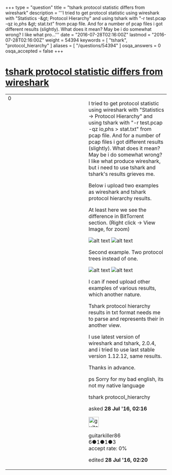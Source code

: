 +++
type = "question"
title = "tshark protocol statistic differs from wireshark"
description = '''I tried to get protocol statistic using wireshark with &quot;Statistics -&amp;gt; Protocol Hierarchy&quot; and using tshark with &quot;-r test.pcap -qz io,phs &amp;gt; stat.txt&quot; from pcap file. And for a number of pcap files i got different results (slightly). What does it mean? May be i do somewhat wrong? I like what pro...'''
date = "2016-07-28T02:16:00Z"
lastmod = "2016-07-28T02:16:00Z"
weight = 54394
keywords = [ "tshark", "protocol_hierarchy" ]
aliases = [ "/questions/54394" ]
osqa_answers = 0
osqa_accepted = false
+++

<div class="headNormal">

# [tshark protocol statistic differs from wireshark](/questions/54394/tshark-protocol-statistic-differs-from-wireshark)

</div>

<div id="main-body">

<div id="askform">

<table id="question-table" style="width:100%;"><colgroup><col style="width: 50%" /><col style="width: 50%" /></colgroup><tbody><tr class="odd"><td style="width: 30px; vertical-align: top"><div class="vote-buttons"><span id="post-54394-upvote" class="ajax-command post-vote up" rel="nofollow" title="I like this post (click again to cancel)"> </span><div id="post-54394-score" class="post-score" title="current number of votes">0</div><span id="post-54394-downvote" class="ajax-command post-vote down" rel="nofollow" title="I dont like this post (click again to cancel)"> </span> <span id="favorite-mark" class="ajax-command favorite-mark" rel="nofollow" title="mark/unmark this question as favorite (click again to cancel)"> </span><div id="favorite-count" class="favorite-count"></div></div></td><td><div id="item-right"><div class="question-body"><p>I tried to get protocol statistic using wireshark with "Statistics -&gt; Protocol Hierarchy" and using tshark with "-r test.pcap -qz io,phs &gt; stat.txt" from pcap file. And for a number of pcap files i got different results (slightly). What does it mean? May be i do somewhat wrong? I like what produce wireshark, but i need to use tshark and tshark's results grieves me.</p><p>Below i upload two examples as wireshark and tshark protocol hierarchy results.</p><p>At least here we see the difference in BitTorrent section. (Right click -&gt; View Image, for zoom)</p><p><img src="https://osqa-ask.wireshark.org/upfiles/1_htlt3DQ.jpg" alt="alt text" /> <img src="https://osqa-ask.wireshark.org/upfiles/2_RPOZB4a.jpg" alt="alt text" /></p><p>Second example. Two protocol trees instead of one.</p><p><img src="https://osqa-ask.wireshark.org/upfiles/4.jpg" alt="alt text" /> <img src="https://osqa-ask.wireshark.org/upfiles/3_EBDoFCj.jpg" alt="alt text" /></p><p>I can if need upload other examples of various results, which another nature.</p><p>Tshark protocol hierarchy results in txt format needs me to parse and represents their in another view.</p><p>I use latest version of wireshark and tshark, 2.0.4, and i tried to use last stable version 1.12.12, same results.</p><p>Thanks in advance.</p><p>ps Sorry for my bad english, its not my native language</p></div><div id="question-tags" class="tags-container tags"><span class="post-tag tag-link-tshark" rel="tag" title="see questions tagged &#39;tshark&#39;">tshark</span> <span class="post-tag tag-link-protocol_hierarchy" rel="tag" title="see questions tagged &#39;protocol_hierarchy&#39;">protocol_hierarchy</span></div><div id="question-controls" class="post-controls"></div><div class="post-update-info-container"><div class="post-update-info post-update-info-user"><p>asked <strong>28 Jul '16, 02:16</strong></p><img src="https://secure.gravatar.com/avatar/dd29bff42a12be41e857e88cb5a255ad?s=32&amp;d=identicon&amp;r=g" class="gravatar" width="32" height="32" alt="guitarkiller86&#39;s gravatar image" /><p><span>guitarkiller86</span><br />
<span class="score" title="6 reputation points">6</span><span title="1 badges"><span class="badge1">●</span><span class="badgecount">1</span></span><span title="1 badges"><span class="silver">●</span><span class="badgecount">1</span></span><span title="3 badges"><span class="bronze">●</span><span class="badgecount">3</span></span><br />
<span class="accept_rate" title="Rate of the user&#39;s accepted answers">accept rate:</span> <span title="guitarkiller86 has no accepted answers">0%</span></p></img></div><div class="post-update-info post-update-info-edited"><p><span> edited <strong>28 Jul '16, 02:20</strong> </span></p></div></div><div id="comments-container-54394" class="comments-container"></div><div id="comment-tools-54394" class="comment-tools"></div><div class="clear"></div><div id="comment-54394-form-container" class="comment-form-container"></div><div class="clear"></div></div></td></tr></tbody></table>

</div>

</div>

